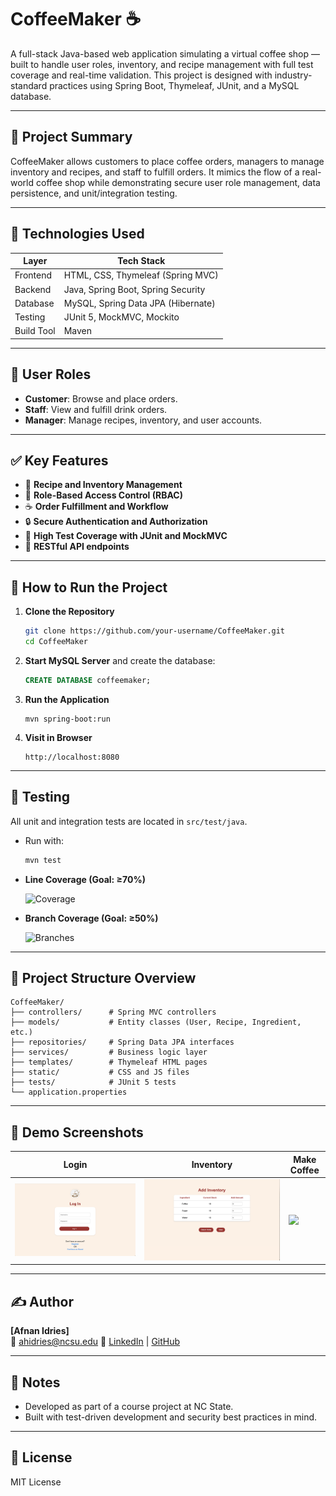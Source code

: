 # CoffeeMaker ☕️

A full-stack Java-based web application simulating a virtual coffee shop — built to handle user roles, inventory, and recipe management with full test coverage and real-time validation. This project is designed with industry-standard practices using Spring Boot, Thymeleaf, JUnit, and a MySQL database.

---

## 🧠 Project Summary

CoffeeMaker allows customers to place coffee orders, managers to manage inventory and recipes, and staff to fulfill orders. It mimics the flow of a real-world coffee shop while demonstrating secure user role management, data persistence, and unit/integration testing.

---

## 🔧 Technologies Used

| Layer         | Tech Stack                          |
|--------------|-------------------------------------|
| Frontend     | HTML, CSS, Thymeleaf (Spring MVC)   |
| Backend      | Java, Spring Boot, Spring Security  |
| Database     | MySQL, Spring Data JPA (Hibernate)  |
| Testing      | JUnit 5, MockMVC, Mockito            |
| Build Tool   | Maven                               |

---

## 👥 User Roles

- **Customer**: Browse and place orders.
- **Staff**: View and fulfill drink orders.
- **Manager**: Manage recipes, inventory, and user accounts.

---

## ✅ Key Features

- 🧾 **Recipe and Inventory Management**
- 👤 **Role-Based Access Control (RBAC)**
- ☕ **Order Fulfillment and Workflow**
- 🔒 **Secure Authentication and Authorization**
- 🧪 **High Test Coverage with JUnit and MockMVC**
- 🧰 **RESTful API endpoints**

---

## 🚀 How to Run the Project

1. **Clone the Repository**
   ```bash
   git clone https://github.com/your-username/CoffeeMaker.git
   cd CoffeeMaker
   ```

2. **Start MySQL Server** and create the database:
   ```sql
   CREATE DATABASE coffeemaker;
   ```

3. **Run the Application**
   ```
   mvn spring-boot:run
   ```

4. **Visit in Browser**
   ```
   http://localhost:8080
   ```

---

## 🧪 Testing

All unit and integration tests are located in `src/test/java`.

- Run with:
  ```bash
  mvn test
  ```

- **Line Coverage (Goal: ≥70%)**
  
  ![Coverage](images/coverage-badge.svg)

- **Branch Coverage (Goal: ≥50%)**
  
  ![Branches](images/branch-badge.svg)

---

## 📁 Project Structure Overview

```
CoffeeMaker/
├── controllers/      # Spring MVC controllers
├── models/           # Entity classes (User, Recipe, Ingredient, etc.)
├── repositories/     # Spring Data JPA interfaces
├── services/         # Business logic layer
├── templates/        # Thymeleaf HTML pages
├── static/           # CSS and JS files
├── tests/            # JUnit 5 tests
└── application.properties
```

---

## 👀 Demo Screenshots

| Login | Inventory | Make Coffee |
|-------|-----------|-------------|
| ![](images/loginPageCoffeeMaker.png) | ![](images/InventoryForWhippedCoffee.png) | ![](images/make-coffee.png) |

---

## ✍️ Author

**[Afnan Idries]**  
📧 ahidries@ncsu.edu
🔗 [LinkedIn](https://linkedin.com/in/afnanidries) | [GitHub](https://github.com/afnanidries/Projects)

---

## 📌 Notes

- Developed as part of a course project at NC State.
- Built with test-driven development and security best practices in mind.

---

## 📄 License

MIT License
